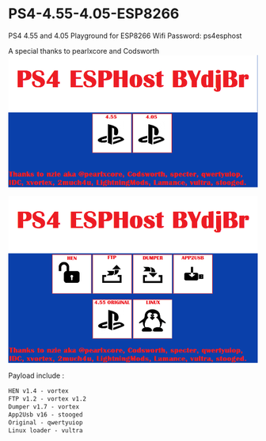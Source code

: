 # PS4-4.55-4.05-ESP8266
PS4 4.55 and 4.05 Playground for ESP8266
Wifi Password: ps4esphost

A special thanks to pearlxcore and Codsworth
![capture1](https://raw.githubusercontent.com/BYdjBr/PS4-4.55-4.05-ESP8266/master/ESPHostMenu.png)

![capture2](https://raw.githubusercontent.com/BYdjBr/PS4-4.55-4.05-ESP8266/master/ESPHostMenu455.png)

Payload include :

    HEN v1.4 - vortex 
    FTP v1.2 - vortex v1.2
    Dumper v1.7 - vortex 
    App2Usb v16 - stooged
    Original - qwertyuiop
    Linux loader - vultra
